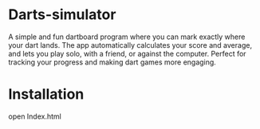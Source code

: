 # Darts-simulator

A simple and fun dartboard program where you can mark exactly where your dart lands. 
The app automatically calculates your score and average, and lets you play solo,
with a friend, or against the computer. Perfect for tracking your progress and making dart games more engaging.

# Installation

open Index.html
